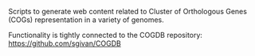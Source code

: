 Scripts to generate web content related to Cluster of Orthologous Genes (COGs) representation in a variety of genomes. 

Functionality is tightly connected to the COGDB repository: https://github.com/sgivan/COGDB


